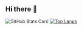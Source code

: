 ## Hi there 👋

![GitHub Stats Card](https://github-readme-stats.vercel.app/api?username=WNomunomu&count_private=true&show_icons=true&theme=tokyonight)
[![Top Langs](https://github-readme-stats.vercel.app/api/top-langs/?username=WNomunomu)](https://github.com/anuraghazra/github-readme-stats)
<!--
**YoIgarashi/YoIgarashi** is a ✨ _special_ ✨ repository because its `README.md` (this file) appears on your GitHub profile.

Here are some ideas to get you started:

- 🔭 I’m currently working on ...
- 🌱 I’m currently learning ...
- 👯 I’m looking to collaborate on ...
- 🤔 I’m looking for help with ...
- 💬 Ask me about ...
- 📫 How to reach me: ...
- 😄 Pronouns: ...
- ⚡ Fun fact: ...
-->
